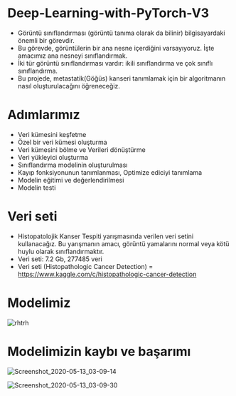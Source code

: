 # Deep-Learning-with-PyTorch-V3

* Görüntü sınıflandırması (görüntü tanıma olarak da bilinir) bilgisayardaki önemli bir görevdir.
* Bu görevde, görüntülerin bir ana nesne içerdiğini varsayıyoruz. İşte amacımız
ana nesneyi sınıflandırmak.
* İki tür görüntü sınıflandırması vardır: ikili sınıflandırma
ve çok sınıflı sınıflandırma.
* Bu projede, metastatik(Göğüs) kanseri tanımlamak için bir algoritmanın nasıl oluşturulacağını öğreneceğiz.


# Adımlarımız

* Veri kümesini keşfetme
* Özel bir veri kümesi oluşturma
* Veri kümesini bölme ve Verileri dönüştürme
* Veri yükleyici oluşturma
* Sınıflandırma modelinin oluşturulması
* Kayıp fonksiyonunun tanımlanması, Optimize ediciyi tanımlama
* Modelin eğitimi ve değerlendirilmesi
* Modelin testi


# Veri seti

* Histopatolojik Kanser Tespiti yarışmasında verilen veri setini kullanacağız. Bu yarışmanın amacı, görüntü yamalarını normal veya kötü huylu olarak sınıflandırmaktır.
* Veri seti: 7.2 Gb, 277485 veri 
* Veri seti (Histopathologic Cancer Detection) = https://www.kaggle.com/c/histopathologic-cancer-detection


# Modelimiz

![rhtrh](https://user-images.githubusercontent.com/54184905/81787781-3afb9800-950a-11ea-839b-8b83447c2db6.png)


# Modelimizin kaybı ve başarımı

![Screenshot_2020-05-13_03-09-14](https://user-images.githubusercontent.com/54184905/81787922-67171900-950a-11ea-9f66-3353382a37ed.png)

![Screenshot_2020-05-13_03-09-30](https://user-images.githubusercontent.com/54184905/81787926-67afaf80-950a-11ea-9def-b229ab0b095f.png)

